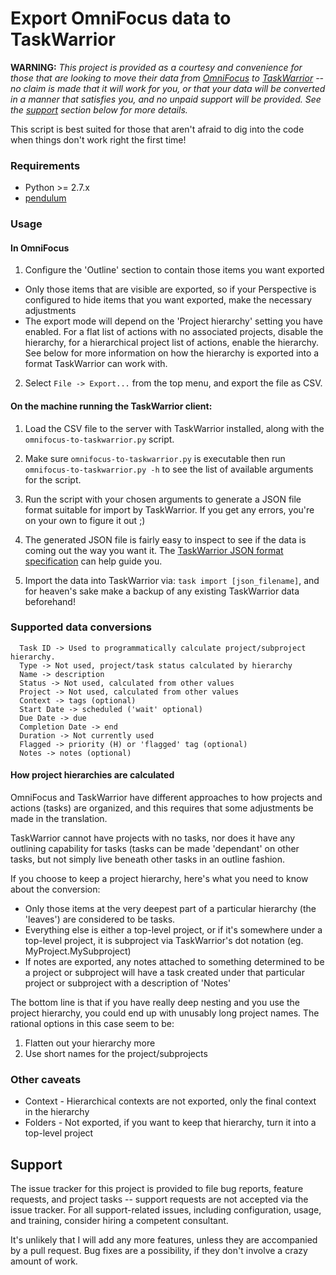 # Export OmniFocus data to TaskWarrior

**WARNING:** *This project is provided as a courtesy and convenience for those
that are looking to move their data from
[OmniFocus](https://www.omnigroup.com/omnifocus) to
[TaskWarrior](https://taskwarrior.org) -- no claim is made that it will work
for you, or that your data will be converted in a manner that satisfies you,
and no unpaid support will be provided. See the [support](#support) section
below for more details.*

This script is best suited for those that aren't afraid to dig into the code
when things don't work right the first time!

### Requirements

 * Python >= 2.7.x
 * [pendulum](https://pendulum.eustace.io/)

### Usage

#### In OmniFocus

 1. Configure the 'Outline' section to contain those items you want exported
   * Only those items that are visible are exported, so if your Perspective is
     configured to hide items that you want exported, make the necessary
     adjustments
   * The export mode will depend on the 'Project hierarchy' setting you have
     enabled. For a flat list of actions with no associated projects, disable
     the hierarchy, for a hierarchical project list of actions, enable the
     hierarchy. See below for more information on how the hierarchy is exported
     into a format TaskWarrior can work with.

 2. Select ```File -> Export...``` from the top menu, and export the file as
    CSV.

#### On the machine running the TaskWarrior client:

 1. Load the CSV file to the server with TaskWarrior installed, along with the
    ```omnifocus-to-taskwarrior.py``` script.

 2. Make sure ```omnifocus-to-taskwarrior.py``` is executable then run
    ```omnifocus-to-taskwarrior.py -h``` to see the list of available arguments
    for the script.

 3. Run the script with your chosen arguments to generate a JSON file format
    suitable for import by TaskWarrior. If you get any errors, you're on your
    own to figure it out ;)

 4. The generated JSON file is fairly easy to inspect to see if the data is
    coming out the way you want it. The
    [TaskWarrior JSON format specification](https://taskwarrior.org/docs/design/task.html)
    can help guide you.

 5. Import the data into TaskWarrior via: ```task import [json_filename]```,
    and for heaven's sake make a backup of any existing TaskWarrior data
    beforehand!

### Supported data conversions

```
  Task ID -> Used to programmatically calculate project/subproject hierarchy.
  Type -> Not used, project/task status calculated by hierarchy
  Name -> description
  Status -> Not used, calculated from other values
  Project -> Not used, calculated from other values
  Context -> tags (optional)
  Start Date -> scheduled ('wait' optional)
  Due Date -> due
  Completion Date -> end
  Duration -> Not currently used
  Flagged -> priority (H) or 'flagged' tag (optional)
  Notes -> notes (optional)
```

#### How project hierarchies are calculated

OmniFocus and TaskWarrior have different approaches to how projects and
actions (tasks) are organized, and this requires that some adjustments
be made in the translation.

TaskWarrior cannot have projects with no tasks, nor does it have any
outlining capability for tasks (tasks can be made 'dependant' on other tasks,
but not simply live beneath other tasks in an outline fashion.

If you choose to keep a project hierarchy, here's what you need to know about
the conversion:

 * Only those items at the very deepest part of a particular hierarchy (the
   'leaves') are considered to be tasks.
 * Everything else is either a top-level project, or if it's somewhere under
   a top-level project, it is subproject via TaskWarrior's dot notation
   (eg. MyProject.MySubproject)
 * If notes are exported, any notes attached to something determined to be a
   project or subproject will have a task created under that particular project
   or subproject with a description of 'Notes'

The bottom line is that if you have really deep nesting and you use the
project hierarchy, you could end up with unusably long project names. The
rational options in this case seem to be:

 1. Flatten out your hierarchy more
 2. Use short names for the project/subprojects

### Other caveats

 * Context - Hierarchical contexts are not exported, only the final context in the hierarchy
 * Folders - Not exported, if you want to keep that hierarchy, turn it into a top-level project

## Support

The issue tracker for this project is provided to file bug reports, feature
requests, and project tasks -- support requests are not accepted via the issue
tracker. For all support-related issues, including configuration, usage, and
training, consider hiring a competent consultant.

It's unlikely that I will add any more features, unless they are accompanied
by a pull request. Bug fixes are a possibility, if they don't involve a crazy
amount of work.
